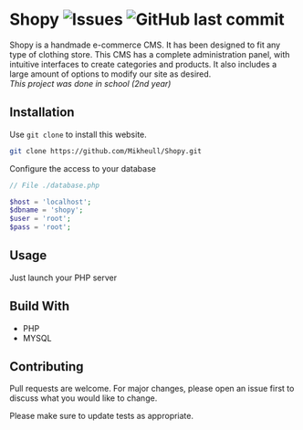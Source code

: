 # Shopy ![Issues](https://img.shields.io/github/issues/Mikheull/Shopy) ![GitHub last commit](https://img.shields.io/github/last-commit/Mikheull/Shopy)

Shopy is a handmade e-commerce CMS. It has been designed to fit any type of clothing store. This CMS has a complete administration panel, with intuitive interfaces to create categories and products. It also includes a large amount of options to modify our site as desired.
<br>
*This project was done in school (2nd year)*

## Installation

Use `git clone` to install this website.

```bash
git clone https://github.com/Mikheull/Shopy.git
```

Configure the access to your database
```php
// File ./database.php

$host = 'localhost';
$dbname = 'shopy';
$user = 'root';
$pass = 'root';
```

## Usage

Just launch your PHP server

## Build With

- PHP
- MYSQL


## Contributing
Pull requests are welcome. For major changes, please open an issue first to discuss what you would like to change.

Please make sure to update tests as appropriate.
